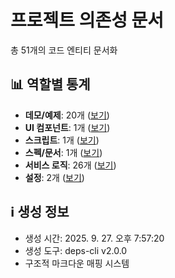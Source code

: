 # 프로젝트 의존성 문서

총 51개의 코드 엔티티 문서화

## 📊 역할별 통계

- **데모/예제**: 20개 ([보기](demo/README.md))
- **UI 컴포넌트**: 1개 ([보기](component/README.md))
- **스크립트**: 1개 ([보기](script/README.md))
- **스펙/문서**: 1개 ([보기](spec/README.md))
- **서비스 로직**: 26개 ([보기](service/README.md))
- **설정**: 2개 ([보기](config/README.md))

## ℹ️ 생성 정보

- 생성 시간: 2025. 9. 27. 오후 7:57:20
- 생성 도구: deps-cli v2.0.0
- 구조적 마크다운 매핑 시스템

